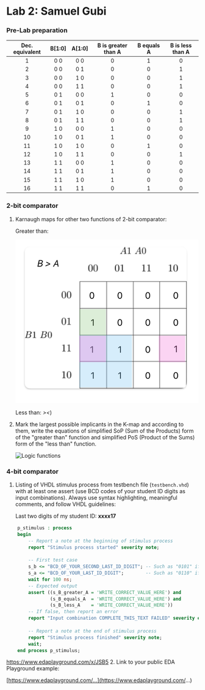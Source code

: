 # Lab 2: Samuel Gubi

### Pre-Lab preparation
  | **Dec. equivalent** | **B[1:0]** | **A[1:0]** | **B is greater than A** | **B equals A** | **B is less than A** |
   | :-: | :-: | :-: | :-: | :-: | :-: |
   |  1 | 0 0 | 0 0 | 0 | 1 | 0 |
   |  2 | 0 0 | 0 1 | 0 | 0 | 1 |
   |  3 | 0 0 | 1 0 | 0 | 0 | 1 |
   |  4 | 0 0 | 1 1 | 0 | 0 | 1 |
   |  5 | 0 1 | 0 0 | 1 | 0 | 0 |
   |  6 | 0 1 | 0 1 | 0 | 1 | 0 |
   |  7 | 0 1 | 1 0 | 0 | 0 | 1 |
   |  8 | 0 1 | 1 1 | 0 | 0 | 1 |
   |  9 | 1 0 | 0 0 | 1 | 0 | 0 |
   | 10 | 1 0 | 0 1 | 1 | 0 | 0 |
   | 11 | 1 0 | 1 0 | 0 | 1 | 0 |
   | 12 | 1 0 | 1 1 | 0 | 0 | 1 |
   | 13 | 1 1 | 0 0 | 1 | 0 | 0 |
   | 14 | 1 1 | 0 1 | 1 | 0 | 0 |
   | 15 | 1 1 | 1 0 | 1 | 0 | 0 |
   | 16 | 1 1 | 1 1 | 0 | 1 | 0 |

### 2-bit comparator

1. Karnaugh maps for other two functions of 2-bit comparator:

   Greater than:

   ![K-maps](DE1_pc2.png)

   Less than:
_><_)

2. Mark the largest possible implicants in the K-map and according to them, write the equations of simplified SoP (Sum of the Products) form of the "greater than" function and simplified PoS (Product of the Sums) form of the "less than" function.

   ![Logic functions](images/comparator_min.png)

### 4-bit comparator

1. Listing of VHDL stimulus process from testbench file (`testbench.vhd`) with at least one assert (use BCD codes of your student ID digits as input combinations). Always use syntax highlighting, meaningful comments, and follow VHDL guidelines:

   Last two digits of my student ID: **xxxx17**

```vhdl
    p_stimulus : process
    begin
        -- Report a note at the beginning of stimulus process
        report "Stimulus process started" severity note;

        -- First test case
        s_b <= "BCD_OF_YOUR_SECOND_LAST_ID_DIGIT"; -- Such as "0101" if ID = xxxx56
        s_a <= "BCD_OF_YOUR_LAST_ID_DIGIT";        -- Such as "0110" if ID = xxxx56
        wait for 100 ns;
        -- Expected output
        assert ((s_B_greater_A = 'WRITE_CORRECT_VALUE_HERE') and
                (s_B_equals_A  = 'WRITE_CORRECT_VALUE_HERE') and
                (s_B_less_A    = 'WRITE_CORRECT_VALUE_HERE'))
        -- If false, then report an error
        report "Input combination COMPLETE_THIS_TEXT FAILED" severity error;

        -- Report a note at the end of stimulus process
        report "Stimulus process finished" severity note;
        wait;
    end process p_stimulus;
```
https://www.edaplayground.com/x/JSB5
2. Link to your public EDA Playground example:

   [https://www.edaplayground.com/...](https://www.edaplayground.com/...)
